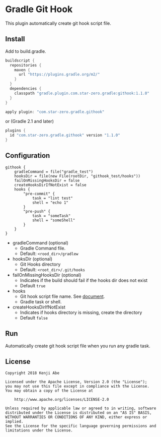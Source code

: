 Gradle Git Hook
===

This plugin automatically create git hook script file.

## Install

Add to build.gradle.

```groovy
buildscript {
  repositories {
    maven {
      url "https://plugins.gradle.org/m2/"
    }
  }
  dependencies {
    classpath "gradle.plugin.com.star-zero.gradle:githook:1.1.0"
  }
}

apply plugin: "com.star-zero.gradle.githook"
```

or (Gradle 2.1 and later)

```groovy
plugins {
  id "com.star-zero.gradle.githook" version "1.1.0"
}
```

## Configuration

```
githook {
    gradleCommand = file("gradle_test")
    hooksDir = file(new File(rootDir, "githook_test/hooks"))
    failOnMissingHooksDir = false
    createHooksDirIfNotExist = false
    hooks {
        "pre-commit" {
            task = "lint test"
            shell = "echo 1"
        }
        "pre-push" {
            task = "someTask"
            shell = "someShell"
        }
    }
}
```

* gradleCommand (optional)
	* Gradle Command file.
	* Default: `<rood_dir>/gradlew`
* hooksDir (optional)
	* Git Hooks directory
	* Default: `<root_dir>/.git/hooks`
* failOnMissingHooksDir (optional)
    * Indicates if the build should fail if the hooks dir does not exist
    * Default `true`
* hooks
	* Git hook script file name. See [document](https://git-scm.com/docs/githooks).
	*  Gradle task or shell.
* createHooksDirIfNotExist
    * Indicates if hooks directory is missing, create the directory
    * Default `false`

## Run

Automatically create git hook script file when you run any gradle task.

## License

	Copyright 2018 Kenji Abe
	
	Licensed under the Apache License, Version 2.0 (the "License");
	you may not use this file except in compliance with the License.
	You may obtain a copy of the License at
	
	    http://www.apache.org/licenses/LICENSE-2.0
	
	Unless required by applicable law or agreed to in writing, software
	distributed under the License is distributed on an "AS IS" BASIS,
	WITHOUT WARRANTIES OR CONDITIONS OF ANY KIND, either express or implied.
	See the License for the specific language governing permissions and
	limitations under the License.

